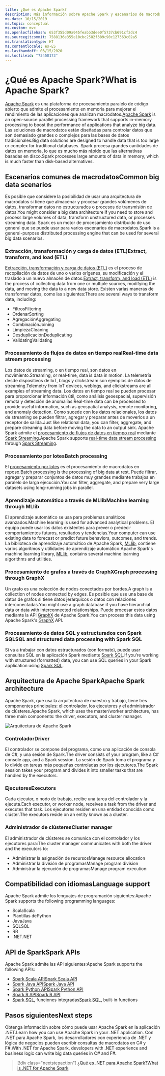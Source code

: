 ```yaml
---
title: ¿Qué es Apache Spark?
description: Más información sobre Apache Spark y escenarios de macrodatos.
ms.date: 10/15/2019
ms.topic: conceptual
ms.custom: mvc
ms.openlocfilehash: 653f355d09a045feabb3dee0f5737cb691cf2dc4
ms.sourcegitcommit: 7588136e355e10cbc2582f389c90c127363c02a5
ms.translationtype: HT
ms.contentlocale: es-ES
ms.lasthandoff: 03/15/2020
ms.locfileid: "73458173"
---
```

# <a name="what-is-apache-spark"></a><span data-ttu-id="8e498-103">¿Qué es Apache Spark?</span><span class="sxs-lookup"><span data-stu-id="8e498-103">What is Apache Spark?</span></span>

<span data-ttu-id="8e498-104">[Apache Spark](https://spark.apache.org/) es una plataforma de procesamiento paralelo de código abierto que admite el procesamiento en memoria para mejorar el rendimiento de las aplicaciones que analizan macrodatos.</span><span class="sxs-lookup"><span data-stu-id="8e498-104">[Apache Spark](https://spark.apache.org/) is an open-source parallel processing framework that supports in-memory processing to boost the performance of applications that analyze big data.</span></span> <span data-ttu-id="8e498-105">Las soluciones de macrodatos están diseñadas para controlar datos que son demasiado grandes o complejos para las bases de datos tradicionales.</span><span class="sxs-lookup"><span data-stu-id="8e498-105">Big data solutions are designed to handle data that is too large or complex for traditional databases.</span></span> <span data-ttu-id="8e498-106">Spark procesa grandes cantidades de datos en memoria, lo que es mucho más rápido que las alternativas basadas en disco.</span><span class="sxs-lookup"><span data-stu-id="8e498-106">Spark processes large amounts of data in memory, which is much faster than disk-based alternatives.</span></span>

## <a name="common-big-data-scenarios"></a><span data-ttu-id="8e498-107">Escenarios comunes de macrodatos</span><span class="sxs-lookup"><span data-stu-id="8e498-107">Common big data scenarios</span></span>

<span data-ttu-id="8e498-108">Es posible que considere la posibilidad de usar una arquitectura de macrodatos si tiene que almacenar y procesar grandes volúmenes de datos, transformar datos no estructurados o procesos de transmisión de datos.</span><span class="sxs-lookup"><span data-stu-id="8e498-108">You might consider a big data architecture if you need to store and process large volumes of data, transform unstructured data, or processes streaming data.</span></span> <span data-ttu-id="8e498-109">Spark es un motor de procesamiento distribuido de uso general que se puede usar para varios escenarios de macrodatos.</span><span class="sxs-lookup"><span data-stu-id="8e498-109">Spark is a general-purpose distributed processing engine that can be used for several big data scenarios.</span></span>

### <a name="extract-transform-and-load-etl"></a><span data-ttu-id="8e498-110">Extracción, transformación y carga de datos (ETL)</span><span class="sxs-lookup"><span data-stu-id="8e498-110">Extract, transform, and load (ETL)</span></span>

<span data-ttu-id="8e498-111">[Extracción, transformación y carga de datos (ETL)](/azure/architecture/data-guide/relational-data/etl) es el proceso de recopilación de datos de uno o varios orígenes, su modificación y el traslado a un nuevo almacén de datos.</span><span class="sxs-lookup"><span data-stu-id="8e498-111">[Extract, transform, and load (ETL)](/azure/architecture/data-guide/relational-data/etl) is the process of collecting data from one or multiple sources, modifying the data, and moving the data to a new data store.</span></span> <span data-ttu-id="8e498-112">Existen varias maneras de transformar datos, como las siguientes:</span><span class="sxs-lookup"><span data-stu-id="8e498-112">There are several ways to transform data, including:</span></span>

* <span data-ttu-id="8e498-113">Filtros</span><span class="sxs-lookup"><span data-stu-id="8e498-113">Filtering</span></span>
* <span data-ttu-id="8e498-114">Ordenar</span><span class="sxs-lookup"><span data-stu-id="8e498-114">Sorting</span></span>
* <span data-ttu-id="8e498-115">Agregación</span><span class="sxs-lookup"><span data-stu-id="8e498-115">Aggregating</span></span>
* <span data-ttu-id="8e498-116">Combinación</span><span class="sxs-lookup"><span data-stu-id="8e498-116">Joining</span></span>
* <span data-ttu-id="8e498-117">Limpieza</span><span class="sxs-lookup"><span data-stu-id="8e498-117">Cleaning</span></span>
* <span data-ttu-id="8e498-118">Desduplicación</span><span class="sxs-lookup"><span data-stu-id="8e498-118">Deduplicating</span></span>
* <span data-ttu-id="8e498-119">Validating</span><span class="sxs-lookup"><span data-stu-id="8e498-119">Validating</span></span>

### <a name="real-time-data-stream-processing"></a><span data-ttu-id="8e498-120">Procesamiento de flujos de datos en tiempo real</span><span class="sxs-lookup"><span data-stu-id="8e498-120">Real-time data stream processing</span></span>

<span data-ttu-id="8e498-121">Los datos de streaming, o en tiempo real, son datos en movimiento.</span><span class="sxs-lookup"><span data-stu-id="8e498-121">Streaming, or real-time, data is data in motion.</span></span> <span data-ttu-id="8e498-122">La telemetría desde dispositivos de IoT, blogs y clickstream son ejemplos de datos de streaming.</span><span class="sxs-lookup"><span data-stu-id="8e498-122">Telemetry from IoT devices, weblogs, and clickstreams are all examples of streaming data.</span></span> <span data-ttu-id="8e498-123">Los datos en tiempo real se pueden procesar para proporcionar información útil, como análisis geoespacial, supervisión remota y detección de anomalías.</span><span class="sxs-lookup"><span data-stu-id="8e498-123">Real-time data can be processed to provide useful information, such as geospatial analysis, remote monitoring, and anomaly detection.</span></span> <span data-ttu-id="8e498-124">Como sucede con los datos relacionales, los datos de streaming se pueden filtrar, agregar y preparar antes de moverlos a un receptor de salida.</span><span class="sxs-lookup"><span data-stu-id="8e498-124">Just like relational data, you can filter, aggregate, and prepare streaming data before moving the data to an output sink.</span></span> <span data-ttu-id="8e498-125">Apache Spark admite el [procesamiento de flujos de datos en tiempo real](/azure/architecture/data-guide/big-data/real-time-processing) mediante [Spark Streaming](https://spark.apache.org/streaming/).</span><span class="sxs-lookup"><span data-stu-id="8e498-125">Apache Spark supports [real-time data stream processing](/azure/architecture/data-guide/big-data/real-time-processing) through [Spark Streaming](https://spark.apache.org/streaming/).</span></span>

### <a name="batch-processing"></a><span data-ttu-id="8e498-126">Procesamiento por lotes</span><span class="sxs-lookup"><span data-stu-id="8e498-126">Batch processing</span></span>

<span data-ttu-id="8e498-127">El [procesamiento por lotes](/azure/architecture/data-guide/big-data/batch-processing) es el procesamiento de macrodatos en reposo.</span><span class="sxs-lookup"><span data-stu-id="8e498-127">[Batch processing](/azure/architecture/data-guide/big-data/batch-processing) is the processing of big data at rest.</span></span> <span data-ttu-id="8e498-128">Puede filtrar, agregar y preparar conjuntos de datos muy grandes mediante trabajos en paralelo de larga ejecución.</span><span class="sxs-lookup"><span data-stu-id="8e498-128">You can filter, aggregate, and prepare very large datasets using long-running jobs in parallel.</span></span>

### <a name="machine-learning-through-mllib"></a><span data-ttu-id="8e498-129">Aprendizaje automático a través de MLlib</span><span class="sxs-lookup"><span data-stu-id="8e498-129">Machine learning through MLlib</span></span>

<span data-ttu-id="8e498-130">El aprendizaje automático se usa para problemas analíticos avanzados.</span><span class="sxs-lookup"><span data-stu-id="8e498-130">Machine learning is used for advanced analytical problems.</span></span> <span data-ttu-id="8e498-131">El equipo puede usar los datos existentes para prever o predecir comportamientos futuros, resultados y tendencias.</span><span class="sxs-lookup"><span data-stu-id="8e498-131">Your computer can use existing data to forecast or predict future behaviors, outcomes, and trends.</span></span> <span data-ttu-id="8e498-132">La biblioteca de aprendizaje automático de Apache Spark, [MLlib](https://spark.apache.org/mllib/), contiene varios algoritmos y utilidades de aprendizaje automático.</span><span class="sxs-lookup"><span data-stu-id="8e498-132">Apache Spark's machine learning library, [MLlib](https://spark.apache.org/mllib/), contains several machine learning algorithms and utilities.</span></span>

### <a name="graph-processing-through-graphx"></a><span data-ttu-id="8e498-133">Procesamiento de grafos a través de GraphX</span><span class="sxs-lookup"><span data-stu-id="8e498-133">Graph processing through GraphX</span></span>

<span data-ttu-id="8e498-134">Un grafo es una colección de nodos conectados por bordes.</span><span class="sxs-lookup"><span data-stu-id="8e498-134">A graph is a collection of nodes connected by edges.</span></span> <span data-ttu-id="8e498-135">Es posible que use una base de datos de grafos si tiene datos jerárquicos o datos con relaciones interconectadas.</span><span class="sxs-lookup"><span data-stu-id="8e498-135">You might use a graph database if you have hierarchial data or data with interconnected relationships.</span></span> <span data-ttu-id="8e498-136">Puede procesar estos datos mediante la API [GraphX](https://spark.apache.org/graphx/) de Apache Spark.</span><span class="sxs-lookup"><span data-stu-id="8e498-136">You can process this data using Apache Spark's [GraphX](https://spark.apache.org/graphx/) API.</span></span>

### <a name="sql-and-structured-data-processing-with-spark-sql"></a><span data-ttu-id="8e498-137">Procesamiento de datos SQL y estructurados con Spark SQL</span><span class="sxs-lookup"><span data-stu-id="8e498-137">SQL and structured data processing with Spark SQL</span></span>

<span data-ttu-id="8e498-138">Si va a trabajar con datos estructurados (con formato), puede usar consultas SQL en la aplicación Spark mediante [Spark SQL](https://spark.apache.org/sql/).</span><span class="sxs-lookup"><span data-stu-id="8e498-138">If you're working with structured (formatted) data, you can use SQL queries in your Spark application using [Spark SQL](https://spark.apache.org/sql/).</span></span>

## <a name="apache-spark-architecture"></a><span data-ttu-id="8e498-139">Arquitectura de Apache Spark</span><span class="sxs-lookup"><span data-stu-id="8e498-139">Apache Spark architecture</span></span>

<span data-ttu-id="8e498-140">Apache Spark, que usa la arquitectura de maestro y trabajo, tiene tres componentes principales: el controlador, los ejecutores y el administrador de clústeres.</span><span class="sxs-lookup"><span data-stu-id="8e498-140">Apache Spark, which uses the master/worker architecture, has three main components: the driver, executors, and cluster manager.</span></span>

![Arquitectura de Apache Spark](media/spark-architecture.png)

### <a name="driver"></a><span data-ttu-id="8e498-142">Controlador</span><span class="sxs-lookup"><span data-stu-id="8e498-142">Driver</span></span>

<span data-ttu-id="8e498-143">El controlador se compone del programa, como una aplicación de consola de C#, y una sesión de Spark.</span><span class="sxs-lookup"><span data-stu-id="8e498-143">The driver consists of your program, like a C# console app, and a Spark session.</span></span> <span data-ttu-id="8e498-144">La sesión de Spark toma el programa y lo divide en tareas más pequeñas controladas por los ejecutores.</span><span class="sxs-lookup"><span data-stu-id="8e498-144">The Spark session takes your program and divides it into smaller tasks that are handled by the executors.</span></span>

### <a name="executors"></a><span data-ttu-id="8e498-145">Ejecutores</span><span class="sxs-lookup"><span data-stu-id="8e498-145">Executors</span></span>

<span data-ttu-id="8e498-146">Cada ejecutor, o nodo de trabajo, recibe una tarea del controlador y la ejecuta.</span><span class="sxs-lookup"><span data-stu-id="8e498-146">Each executor, or worker node, receives a task from the driver and executes that task.</span></span> <span data-ttu-id="8e498-147">Los ejecutores residen en una entidad conocida como clúster.</span><span class="sxs-lookup"><span data-stu-id="8e498-147">The executors reside on an entity known as a cluster.</span></span>

### <a name="cluster-manager"></a><span data-ttu-id="8e498-148">Administrador de clústeres</span><span class="sxs-lookup"><span data-stu-id="8e498-148">Cluster manager</span></span>

<span data-ttu-id="8e498-149">El administrador de clústeres se comunica con el controlador y los ejecutores para:</span><span class="sxs-lookup"><span data-stu-id="8e498-149">The cluster manager communicates with both the driver and the executors to:</span></span>

* <span data-ttu-id="8e498-150">Administrar la asignación de recursos</span><span class="sxs-lookup"><span data-stu-id="8e498-150">Manage resource allocation</span></span>
* <span data-ttu-id="8e498-151">Administrar la división de programas</span><span class="sxs-lookup"><span data-stu-id="8e498-151">Manage program division</span></span>
* <span data-ttu-id="8e498-152">Administrar la ejecución de programas</span><span class="sxs-lookup"><span data-stu-id="8e498-152">Manage program execution</span></span>

## <a name="language-support"></a><span data-ttu-id="8e498-153">Compatibilidad con idiomas</span><span class="sxs-lookup"><span data-stu-id="8e498-153">Language support</span></span>

<span data-ttu-id="8e498-154">Apache Spark admite los lenguajes de programación siguientes:</span><span class="sxs-lookup"><span data-stu-id="8e498-154">Apache Spark supports the following programming languages:</span></span>

* <span data-ttu-id="8e498-155">Scala</span><span class="sxs-lookup"><span data-stu-id="8e498-155">Scala</span></span>
* <span data-ttu-id="8e498-156">Plantillas de</span><span class="sxs-lookup"><span data-stu-id="8e498-156">Python</span></span>
* <span data-ttu-id="8e498-157">Java</span><span class="sxs-lookup"><span data-stu-id="8e498-157">Java</span></span>
* <span data-ttu-id="8e498-158">SQL</span><span class="sxs-lookup"><span data-stu-id="8e498-158">SQL</span></span>
* <span data-ttu-id="8e498-159">R</span><span class="sxs-lookup"><span data-stu-id="8e498-159">R</span></span>
* <span data-ttu-id="8e498-160">.NET</span><span class="sxs-lookup"><span data-stu-id="8e498-160">.NET</span></span>

## <a name="spark-apis"></a><span data-ttu-id="8e498-161">API de Spark</span><span class="sxs-lookup"><span data-stu-id="8e498-161">Spark APIs</span></span>

<span data-ttu-id="8e498-162">Apache Spark admite las API siguientes:</span><span class="sxs-lookup"><span data-stu-id="8e498-162">Apache Spark supports the following APIs:</span></span>

* [<span data-ttu-id="8e498-163">Spark Scala API</span><span class="sxs-lookup"><span data-stu-id="8e498-163">Spark Scala API</span></span>](https://spark.apache.org/docs/2.2.0/api/scala/index.html)
* [<span data-ttu-id="8e498-164">Spark Java API</span><span class="sxs-lookup"><span data-stu-id="8e498-164">Spark Java API</span></span>](https://spark.apache.org/docs/2.2.0/api/java/index.html)
* [<span data-ttu-id="8e498-165">Spark Python API</span><span class="sxs-lookup"><span data-stu-id="8e498-165">Spark Python API</span></span>](https://spark.apache.org/docs/2.2.0/api/python/index.html)
* [<span data-ttu-id="8e498-166">Spark R API</span><span class="sxs-lookup"><span data-stu-id="8e498-166">Spark R API</span></span>](https://spark.apache.org/docs/2.2.0/api/R/index.html)
* <span data-ttu-id="8e498-167">[Spark SQL](https://spark.apache.org/docs/latest/api/sql/index.html), funciones integradas</span><span class="sxs-lookup"><span data-stu-id="8e498-167">[Spark SQL](https://spark.apache.org/docs/latest/api/sql/index.html), built-in functions</span></span>

## <a name="next-steps"></a><span data-ttu-id="8e498-168">Pasos siguientes</span><span class="sxs-lookup"><span data-stu-id="8e498-168">Next steps</span></span>

<span data-ttu-id="8e498-169">Obtenga información sobre cómo puede usar Apache Spark en la aplicación .NET.</span><span class="sxs-lookup"><span data-stu-id="8e498-169">Learn how you can use Apache Spark in your .NET application.</span></span> <span data-ttu-id="8e498-170">Con .NET para Apache Spark, los desarrolladores con experiencia de .NET y lógica de negocios pueden escribir consultas de macrodatos en C# y F#.</span><span class="sxs-lookup"><span data-stu-id="8e498-170">With .NET for Apache Spark, developers with .NET experience and business logic can write big data queries in C# and F#.</span></span>
> [!div class="nextstepaction"]
> [<span data-ttu-id="8e498-171">¿Qué es .NET para Apache Spark?</span><span class="sxs-lookup"><span data-stu-id="8e498-171">What is .NET for Apache Spark</span></span>](what-is-apache-spark-dotnet.md)
